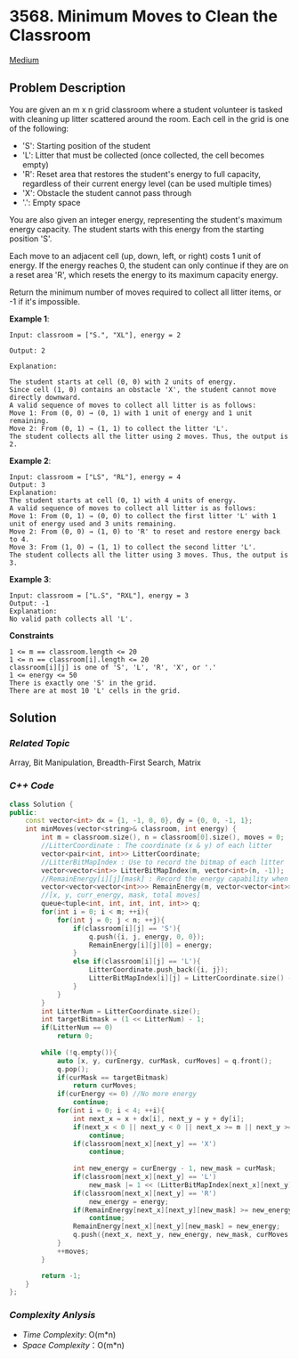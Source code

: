 # 3568. Minimum Moves to Clean the Classroom
[Medium](https://leetcode.com/problems/minimum-moves-to-clean-the-classroom/)

## Problem Description

You are given an m x n grid classroom where a student volunteer is tasked with cleaning up litter scattered around the room. Each cell in the grid is one of the following:

  - 'S': Starting position of the student
  - 'L': Litter that must be collected (once collected, the cell becomes empty)
  - 'R': Reset area that restores the student's energy to full capacity, regardless of their current energy level (can be used multiple times)
  - 'X': Obstacle the student cannot pass through
  - '.': Empty space

You are also given an integer energy, representing the student's maximum energy capacity. The student starts with this energy from the starting position 'S'.

Each move to an adjacent cell (up, down, left, or right) costs 1 unit of energy. If the energy reaches 0, the student can only continue if they are on a reset area 'R', which resets the energy to its maximum capacity energy.

Return the minimum number of moves required to collect all litter items, or -1 if it's impossible.


**Example 1**:
```
Input: classroom = ["S.", "XL"], energy = 2

Output: 2

Explanation:

The student starts at cell (0, 0) with 2 units of energy.
Since cell (1, 0) contains an obstacle 'X', the student cannot move directly downward.
A valid sequence of moves to collect all litter is as follows:
Move 1: From (0, 0) → (0, 1) with 1 unit of energy and 1 unit remaining.
Move 2: From (0, 1) → (1, 1) to collect the litter 'L'.
The student collects all the litter using 2 moves. Thus, the output is 2.
```
**Example 2**:
```
Input: classroom = ["LS", "RL"], energy = 4
Output: 3
Explanation:
The student starts at cell (0, 1) with 4 units of energy.
A valid sequence of moves to collect all litter is as follows:
Move 1: From (0, 1) → (0, 0) to collect the first litter 'L' with 1 unit of energy used and 3 units remaining.
Move 2: From (0, 0) → (1, 0) to 'R' to reset and restore energy back to 4.
Move 3: From (1, 0) → (1, 1) to collect the second litter 'L'.
The student collects all the litter using 3 moves. Thus, the output is 3.
```
**Example 3**:
```
Input: classroom = ["L.S", "RXL"], energy = 3
Output: -1
Explanation:
No valid path collects all 'L'.
```

**Constraints**
```
1 <= m == classroom.length <= 20
1 <= n == classroom[i].length <= 20
classroom[i][j] is one of 'S', 'L', 'R', 'X', or '.'
1 <= energy <= 50
There is exactly one 'S' in the grid.
There are at most 10 'L' cells in the grid.
```

## Solution

### _Related Topic_
   Array, Bit Manipulation, Breadth-First Search, Matrix

### _C++ Code_
```cpp
class Solution {
public:
    const vector<int> dx = {1, -1, 0, 0}, dy = {0, 0, -1, 1};
    int minMoves(vector<string>& classroom, int energy) {
        int m = classroom.size(), n = classroom[0].size(), moves = 0;
        //LitterCoordinate : The coordinate (x & y) of each litter
        vector<pair<int, int>> LitterCoordinate;
        //LitterBitMapIndex : Use to record the bitmap of each litter
        vector<vector<int>> LitterBitMapIndex(m, vector<int>(n, -1));
        //RemainEnergy[i][j][mask] : Record the energy capability when we visit classroom[i][j]. Mask is used to record the litter we have collected. There are at most 10 'L' cells in the grid.
        vector<vector<vector<int>>> RemainEnergy(m, vector<vector<int>>(n, vector<int>(1 << 10, -1)));
        //[x, y, curr_energy, mask, total moves]
        queue<tuple<int, int, int, int, int>> q;
        for(int i = 0; i < m; ++i){
            for(int j = 0; j < n; ++j){
                if(classroom[i][j] == 'S'){
                    q.push({i, j, energy, 0, 0});
                    RemainEnergy[i][j][0] = energy;
                }
                else if(classroom[i][j] == 'L'){
                    LitterCoordinate.push_back({i, j});
                    LitterBitMapIndex[i][j] = LitterCoordinate.size() - 1;
                }
            }
        }
        int LitterNum = LitterCoordinate.size();
        int targetBitmask = (1 << LitterNum) - 1;
        if(LitterNum == 0)
            return 0;
        
        while (!q.empty()){
            auto [x, y, curEnergy, curMask, curMoves] = q.front();
            q.pop();
            if(curMask == targetBitmask)
                return curMoves;
            if(curEnergy <= 0) //No more energy
                continue;
            for(int i = 0; i < 4; ++i){
                int next_x = x + dx[i], next_y = y + dy[i];
                if(next_x < 0 || next_y < 0 || next_x >= m || next_y >= n)
                    continue;
                if(classroom[next_x][next_y] == 'X')
                    continue;
                
                int new_energy = curEnergy - 1, new_mask = curMask;
                if(classroom[next_x][next_y] == 'L')
                    new_mask |= 1 << (LitterBitMapIndex[next_x][next_y]);
                if(classroom[next_x][next_y] == 'R')
                    new_energy = energy;
                if(RemainEnergy[next_x][next_y][new_mask] >= new_energy)
                    continue;
                RemainEnergy[next_x][next_y][new_mask] = new_energy;
                q.push({next_x, next_y, new_energy, new_mask, curMoves + 1});                
            }
            ++moves;
        }

        return -1;
    }
};
```

### _Complexity Anlysis_
- _Time Complexity_: O(m*n)
- _Space Complexity_：O(m*n)

